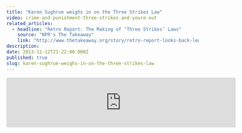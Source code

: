 ```yaml
---
title: "Karen Sughrue weighs in on the Three Strikes Law"
video: crime-and-punishment-three-strikes-and-youre-out
related_articles:
  - headline: "Retro Report: The Making of ‘Three Strikes’ Laws"
    source: "NPR's The Takeaway"
    link: "http://www.thetakeaway.org/story/retro-report-looks-back-legacy-three-strikes/"
description:
date: 2013-12-12T21:22:00.000Z
published: true
slug: karen-sughrue-weighs-in-on-the-three-strikes-law
---
```


<iframe width="600" height="130" frameborder="0" scrolling="no" src="https://www.wnyc.org/widgets/ondemand_player/takeaway/#file=%2Faudio%2Fxspf%2F333945%2F"></iframe>

